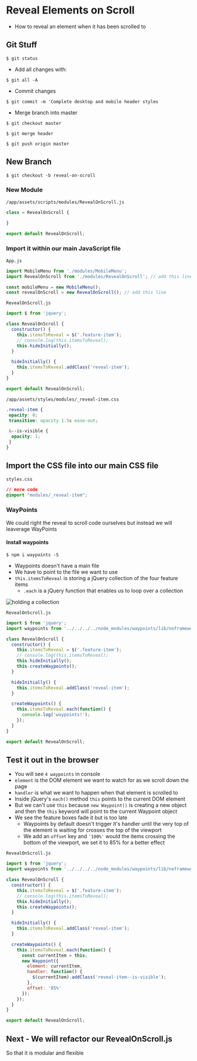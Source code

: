# Reveal Elements on Scroll
* How to reveal an element when it has been scrolled to

## Git Stuff
`$ git status`

* Add all changes with:

`$ git all -A`

* Commit changes

`$ git commit -m 'Complete desktop and mobile header styles`

* Merge branch into master

`$ git checkout master`

`$ git merge header`

`$ git push origin master`

## New Branch
`$ git checkout -b reveal-on-scroll`

### New Module
`/app/assets/scripts/modules/RevealOnScroll.js`

```js
class = RevealOnScroll {

}

export default RevealOnScroll;
```

### Import it within our main JavaScript file
`App.js`

```js
import MobileMenu from './modules/MobileMenu';
import RevealOnScroll from './modules/RevealOnScroll'; // add this line

const mobileMenu = new MobileMenu();
const revealOnScroll = new RevealOnScroll(); // add this line
```

`RevealOnScroll.js`

```js
import $ from 'jquery';

class RevealOnScroll {
  constructor() {
    this.itemsToReveal = $('.feature-item');
    // console.log(this.itemsToReveal);
    this.hideInitially();
  }

  hideInitially() {
    this.itemsToReveal.addClass('reveal-item');
  }
}

export default RevealOnScroll;
```

`/app/assets/styles/modules/_reveal-item.css`

```css
.reveal-item {
 opacity: 0;
 transition: opacity 1.5s ease-out;

 &--is-visible {
  opacity: 1;
 }
}
```

## Import the CSS file into our main CSS file
`styles.css`

```css
// more code
@import "modules/_reveal-item";
```

### WayPoints
We could right the reveal to scroll code ourselves but instead we will leaverage WayPoints

#### Install waypoints
`$ npm i waypoints -S`

* Waypoints doesn't have a main file
* We have to point to the file we want to use
* `this.itemsToReveal` is storing a jQuery collection of the four feature items
    - `.each` is a jQuery function that enables us to loop over a collection

![holding a collection](https://i.imgur.com/mTaXFvq.png)

`RevealOnScroll.js`

```js
import $ from 'jquery';
import waypoints from '../../../../node_modules/waypoints/lib/noframework.waypoints';

class RevealOnScroll {
  constructor() {
    this.itemsToReveal = $('.feature-item');
    // console.log(this.itemsToReveal);
    this.hideInitially();
    this.createWaypoints();
  }

  hideInitially() {
    this.itemsToReveal.addClass('reveal-item');
  }

  createWaypoints() {
    this.itemsToReveal.each(function() {
      console.log('waypoints!');
    });
  }
}

export default RevealOnScroll;
```

## Test it out in the browser
* You will see `4 waypoints` in console
* `element` is the DOM element we want to watch for as we scroll down the page
* `handler` is what we want to happen when that element is scrolled to
* Inside jQuery's `each()` method `this` points to the current DOM element
* But we can't use `this` because `new Waypoint()` is creating a new object and then the `this` keyword will point to the current Waypoint object
* We see the feature boxes fade it but is too late
    - Waypoints by default doesn't trigger it's handler until the very top of the element is waiting for crosses the top of the viewport
    - We add an `offset` key and `'100%'` would the items crossing the bottom of the viewport, we set it to 85% for a better effect

`RevealOnScroll.js`

```js
import $ from 'jquery';
import waypoints from '../../../../node_modules/waypoints/lib/noframework.waypoints';

class RevealOnScroll {
  constructor() {
    this.itemsToReveal = $('.feature-item');
    // console.log(this.itemsToReveal);
    this.hideInitially();
    this.createWaypoints();
  }

  hideInitially() {
    this.itemsToReveal.addClass('reveal-item');
  }

  createWaypoints() {
    this.itemsToReveal.each(function() {
      const currentItem = this;
      new Waypoint({
        element: currentItem,
        handler: function() {
          $(currentItem).addClass('reveal-item--is-visible');
        },
        offset: '85%'
      });
    });
  }
}

export default RevealOnScroll;
```

## Next - We will refactor our RevealOnScroll.js
So that it is modular and flexible


